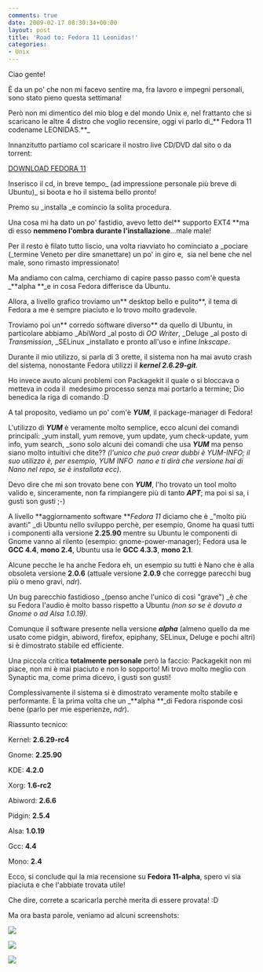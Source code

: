 ```yaml
---
comments: true
date: 2009-02-17 08:30:34+00:00
layout: post
title: 'Road to: Fedora 11 Leonidas!'
categories:
- Unix
---
```


Ciao gente!

È da un po' che non mi facevo sentire ma, fra lavoro e impegni personali, sono stato pieno questa settimana!

Però non mi dimentico del mio blog e del mondo Unix e, nel frattanto che si scaricano le altre 4 distro che voglio recensire, oggi vi parlo di_** Fedora 11 codename LEONIDAS.**_

Innanzitutto partiamo col scaricare il nostro live CD/DVD dal sito o da torrent:


[DOWNLOAD FEDORA 11](http://fedoraproject.org/get-prerelease)




Inserisco il cd, in breve tempo_ (ad impressione personale più breve di Ubuntu)_ si boota e ho il sistema bello pronto!




Premo su _installa _e comincio la solita procedura.




Una cosa mi ha dato un po' fastidio, avevo letto del** supporto EXT4 **ma di esso **nemmeno l'ombra durante l'installazione**...male male!




Per il resto è filato tutto liscio, una volta riavviato ho cominciato a _pociare (_termine Veneto per dire smanettare) un po' in giro e,  sia nel bene che nel male, sono rimasto impressionato!




Ma andiamo con calma, cerchiamo di capire passo passo com'è questa _**alpha **_e in cosa Fedora differisce da Ubuntu.




Allora, a livello grafico troviamo un** desktop bello e pulito**, il tema di Fedora a me è sempre piaciuto e lo trovo molto gradevole.




Troviamo poi un** corredo software diverso** da quello di Ubuntu, in particolare abbiamo _AbiWord _al posto di _OO Writer_, _Deluge _al posto di _Transmission_, _SELinux _installato e pronto all'uso e infine _Inkscape_.




Durante il mio utilizzo, si parla di 3 orette, il sistema non ha mai avuto crash del sistema, nonostante Fedora utilizzi il _**kernel 2.6.29-git**_.




Ho invece avuto alcuni problemi con Packagekit il quale o si bloccava o metteva in coda il  medesimo processo senza mai portarlo a termine; Dio benedica la riga di comando :D




A tal proposito, vediamo un po' com'è _**YUM**_, il package-manager di Fedora!




L'utilizzo di _**YUM**_ è veramente molto semplice, ecco alcuni dei comandi principali: _yum install, yum remove, yum update, yum check-update, yum info, yum search, _sono solo alcuni dei comandi che usa _**YUM**_ ma penso siano molto intuitivi che dite?? _(l'unico che può crear dubbi è YUM-INFO; il suo utilizzo è, per esempio, YUM INFO  nano e ti dirà che versione hai di Nano nel repo, se è installata ecc)_.




Devo dire che mi son trovato bene con _**YUM**_, l'ho trovato un tool molto valido e, sinceramente, non fa rimpiangere più di tanto **_APT_**; ma poi si sa, i gusti son gusti ;-)




A livello **aggiornamento software **_Fedora 11_ diciamo che è _"molto più avanti" _di Ubuntu nello sviluppo perchè, per esempio, Gnome ha quasi tutti i componenti alla versione **2.25.90** mentre su Ubuntu le componenti di Gnome vanno al rilento (esempio: gnome-power-manager); Fedora usa le **GCC 4.4**, **mono 2.4**, Ubuntu usa le **GCC 4.3.3**, **mono 2.1**.




Alcune pecche le ha anche Fedora eh, un esempio su tutti è Nano che è alla obsoleta versione **2.0.6** (attuale versione **2.0.9** che corregge parecchi bug più o meno gravi, _ndr_).




Un bug parecchio fastidioso _(penso anche l'unico di così "grave") _è che su Fedora l'audio è molto basso rispetto a Ubuntu _(non so se è dovuto a Gnome o ad Alsa 1.0.19)._




Comunque il software presente nella versione _**alpha**_ (almeno quello da me usato come pidgin, abiword, firefox, epiphany, SELinux, Deluge e pochi altri) si è dimostrato stabile ed efficiente.




Una piccola critica **totalmente personale** però la faccio: Packagekit non mi piace, non mi è mai piaciuto e non lo sopporto! Mi trovo molto meglio con Synaptic ma, come prima dicevo, i gusti son gusti!




Complessivamente il sistema si è dimostrato veramente molto stabile e performante. È la prima volta che un _**alpha **_di Fedora risponde così bene (parlo per mie esperienze, _ndr_).




Riassunto tecnico:




Kernel: **2.6.29-rc4**




Gnome: **2.25.90**




KDE: **4.2.0**




Xorg: **1.6-rc2**




Abiword: **2.6.6**




Pidgin: **2.5.4**




Alsa: **1.0.19**




Gcc: **4.4**




Mono: **2.4**




Ecco, si conclude qui la mia recensione su **Fedora 11-alpha**, spero vi sia piaciuta e che l'abbiate trovata utile!




Che dire, correte a scaricarla perchè merita di essere provata! :D




Ma ora basta parole, veniamo ad alcuni screenshots:




[![](http://www.allfreeportal.com/imghost/thumbs/597433Schermata.png)](http://www.allfreeportal.com/imghost/viewer.php?id=597433Schermata.png)




[![](http://www.allfreeportal.com/imghost/thumbs/621041Schermata-1.png)](http://www.allfreeportal.com/imghost/viewer.php?id=621041Schermata-1.png)




[![](http://www.allfreeportal.com/imghost/thumbs/496551Schermata-2.png)](http://www.allfreeportal.com/imghost/viewer.php?id=496551Schermata-2.png)
